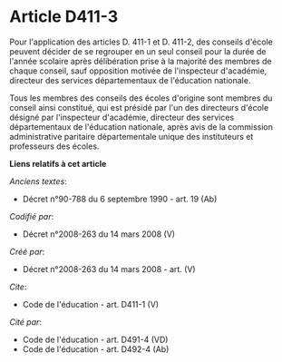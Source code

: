 # Article D411-3

Pour l'application des articles D. 411-1 et D. 411-2, des conseils d'école peuvent décider de se regrouper en un seul conseil
pour la durée de l'année scolaire après délibération prise à la majorité des membres de chaque conseil, sauf opposition
motivée de l'inspecteur d'académie, directeur des services départementaux de l'éducation nationale. 

Tous les membres des conseils des écoles d'origine sont membres du conseil ainsi constitué, qui est présidé par l'un des
directeurs d'école désigné par l'inspecteur d'académie, directeur des services départementaux de l'éducation nationale, après
avis de la commission administrative paritaire départementale unique des instituteurs et professeurs des écoles.

**Liens relatifs à cet article**

_Anciens textes_:

  - Décret n°90-788 du 6 septembre 1990 - art. 19 (Ab)

_Codifié par_:

  - Décret n°2008-263 du 14 mars 2008 (V)

_Créé par_:

  - Décret n°2008-263 du 14 mars 2008 - art. (V)

_Cite_:

  - Code de l'éducation - art. D411-1 (V)

_Cité par_:

  - Code de l'éducation - art. D491-4 (VD)
  - Code de l'éducation - art. D492-4 (Ab)
